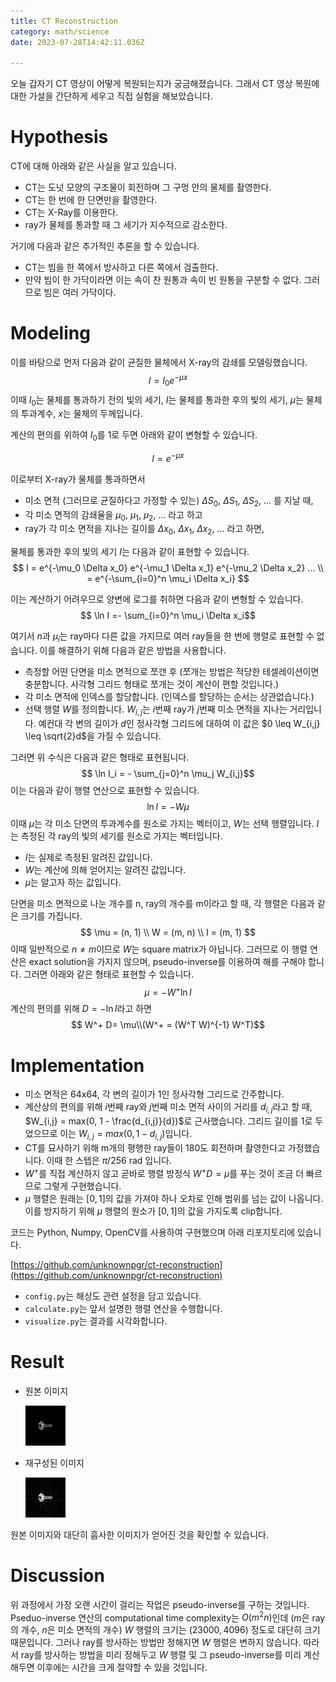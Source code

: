```yaml
---
title: CT Reconstruction
category: math/science
date: 2023-07-28T14:42:11.036Z

---
```


오늘 갑자기 CT 영상이 어떻게 복원되는지가 궁금해졌습니다. 그래서 CT 영상 복원에 대한 가설을 간단하게 세우고 직접 실험을 해보았습니다.

# Hypothesis

CT에 대해 아래와 같은 사실을 알고 있습니다.
- CT는 도넛 모양의 구조물이 회전하며 그 구멍 안의 물체를 촬영한다.
- CT는 한 번에 한 단면만을 촬영한다.
- CT는 X-Ray를 이용한다.
- ray가 물체를 통과할 때 그 세기가 지수적으로 감소한다.

거기에 다음과 같은 추가적인 추론을 할 수 있습니다.
- CT는 빔을 한 쪽에서 방사하고 다른 쪽에서 검출한다.
- 만약 빔이 한 가닥이라면 이는 속이 찬 원통과 속이 빈 원통을 구분할 수 없다. 그러므로 빔은 여러 가닥이다.

# Modeling

이를 바탕으로 먼저 다음과 같이 균질한 물체에서 X-ray의 감쇄를 모델링했습니다. 
$$ I = I_0 e^{-\mu x} $$
이때 $I_0$는 물체를 통과하기 전의 빛의 세기, $I$는 물체를 통과한 후의 빛의 세기, $\mu$는 물체의 투과계수, $x$는 물체의 두께입니다.

계산의 편의를 위하여 $I_0$를 1로 두면 아래와 같이 변형할 수 있습니다.

$$ I = e^{-\mu x} $$

이로부터 X-ray가 물체를 통과하면서
- 미소 면적 (그러므로 균질하다고 가정할 수 있는) $\Delta S_0$, $\Delta S_1$, $\Delta S_2$, ... 를 지날 때,
- 각 미소 면적의 감쇄율을 $\mu_0$, $\mu_1$, $\mu_2$, ... 라고 하고
- ray가 각 미소 면적을 지나는 길이를 $\Delta x_0$, $\Delta x_1$, $\Delta x_2$, ... 라고 하면,

물체를 통과한 후의 빛의 세기 $I$는 다음과 같이 표현할 수 있습니다.
$$ I = e^{-\mu_0 \Delta x_0} e^{-\mu_1 \Delta x_1} e^{-\mu_2 \Delta x_2} ... \\
= e^{-\sum_{i=0}^n \mu_i \Delta x_i} $$

이는 계산하기 어려우므로 양변에 로그를 취하면 다음과 같이 변형할 수 있습니다.
$$ \ln I =- \sum_{i=0}^n \mu_i \Delta x_i$$

여기서 $n$과 $\mu_i$는 ray마다 다른 값을 가지므로 여러 ray들을 한 번에 행렬로 표현할 수 없습니다. 이를 해결하기 위해 다음과 같은 방법을 사용합니다. 
- 측정할 어떤 단면을 미소 면적으로 쪼갠 후 (쪼개는 방법은 적당한 테셀레이션이면 충분합니다. 사각형 그리드 형태로 쪼개는 것이 계산이 편할 것입니다.)
- 각 미소 면적에 인덱스를 할당합니다. (인덱스를 할당하는 순서는 상관없습니다.)
- 선택 행렬 $W$를 정의합니다. $W_{i,j}$는 $i$번째 ray가 $j$번째 미소 면적을 지나는 거리입니다. 예컨대 각 변의 길이가 $d$인 정사각형 그리드에 대하여 이 값은 $0 \leq W_{i,j} \leq \sqrt{2}d$을 가질 수 있습니다. 

그러면 위 수식은 다음과 같은 형태로 표현됩니다.
$$ \ln I_i = - \sum_{j=0}^n \mu_j W_{i,j}$$
이는 다음과 같이 행렬 연산으로 표현할 수 있습니다.
$$ \ln I = -W\mu$$
이때 $\mu$는 각 미소 단면의 투과계수를 원소로 가지는 벡터이고, $W$는 선택 행렬입니다. $I$는 측정된 각 ray의 빛의 세기를 원소로 가지는 벡터입니다.
- $I$는 실제로 측정된 알려진 값입니다.
- $W$는 계산에 의해 얻어지는 알려진 값입니다.
- $\mu$는 알고자 하는 값입니다.

단면을 미소 면적으로 나눈 개수를 n, ray의 개수를 m이라고 할 때, 각 행렬은 다음과 같은 크기를 가집니다.
$$
\mu = (n, 1) \\
W = (m, n) \\
I = (m, 1)
$$
이때 일반적으로 $n \neq m$이므로 $W$는 square matrix가 아닙니다. 그러므로 이 행렬 연산은 exact solution을 가지지 않으며, pseudo-inverse를 이용하여 해를 구해야 합니다. 그러면 아래와 같은 형태로 표현할 수 있습니다.
$$ \mu = -W^+ \ln I$$
계산의 편의를 위해 $D = -\ln I$라고 하면
$$ W^+ D= \mu\\(W^+ = (W^T W)^{-1} W^T)$$

# Implementation

- 미소 면적은 64x64, 각 변의 길이가 1인 정사각형 그리드로 간주합니다.
- 계산상의 편의를 위해 $i$번째 ray와 $j$번째 미소 면적 사이의 거리를 $d_{i,j}$라고 할 때, $W_{i,j} = max(0, 1 - \frac{d_{i,j}}{d})$로 근사했습니다. 그리드 길이를 1로 두었으므로 이는 $W_{i,j} = max(0, 1 - d_{i,j})$입니다.
- CT를 묘사하기 위해 m개의 평행한 ray들이 180도 회전하며 촬영한다고 가정했습니다. 이때 한 스텝은 $\pi/256$ rad 입니다.
- $W^+$를 직접 계산하지 않고 곧바로 행렬 방정식 $W^+ D= \mu$를 푸는 것이 조금 더 빠르므로 그렇게 구현했습니다.
- $\mu$ 행렬은 원래는 $[0,1]$의 값을 가져야 하나 오차로 인해 범위를 넘는 값이 나옵니다. 이를 방지하기 위해 $\mu$ 행렬의 원소가 $[0,1]$의 값을 가지도록 clip합니다.

코드는 Python, Numpy, OpenCV를 사용하여 구현했으며 아래 리포지토리에 있습니다.

[https://github.com/unknownpgr/ct-reconstruction](https://github.com/unknownpgr/ct-reconstruction)

- `config.py`는 해상도 관련 설정을 담고 있습니다.
- `calculate.py`는 앞서 설명한 행렬 연산을 수행합니다.
- `visualize.py`는 결과를 시각화합니다.

# Result
- 원본 이미지
    
    ![original](./input.png)
- 재구성된 이미지
    
    ![reconstructed](./output.png)

원본 이미지와 대단히 흡사한 이미지가 얻어진 것을 확인할 수 있습니다.

# Discussion

위 과정에서 가장 오랜 시간이 걸리는 작업은 pseudo-inverse를 구하는 것입니다. Pseduo-inverse 연산의 computational time complexity는 $O(m^2n)$인데 ($m$은 ray의 개수, $n$은 미소 면적의 개수) $W$ 행렬의 크기는 $(23000, 4096)$ 정도로 대단히 크기 때문입니다. 그러나 ray를 방사하는 방법만 정해지면 $W$ 행렬은 변하지 않습니다. 따라서 ray를 방사하는 방법을 미리 정해두고 $W$ 행렬 및 그 pseudo-inverse를 미리 계산해두면 이후에는 시간을 크게 절약할 수 있을 것입니다.